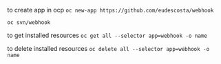 
to create app in ocp
``` oc new-app https://github.com/eudescosta/webhook ```

``` oc svn/webhook ```

to get installed resources
``` oc get all --selector app=webhook -o name ```

to delete installed resources
``` oc delete all --selector app=webhook -o name ```